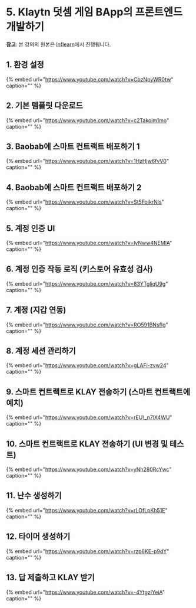 # 5. Klaytn 덧셈 게임 BApp의 프론트엔드 개발하기

**참고**: 본 강의의 원본은 [Inflearn](https://www.inflearn.com/course/%ED%81%B4%EB%A0%88%EC%9D%B4%ED%8A%BC)에서 진행됩니다.

## 1. 환경 설정

{% embed url="https://www.youtube.com/watch?v=CbzNpyWR0tw" caption="" %}

## 2. 기본 템플릿 다운로드

{% embed url="https://www.youtube.com/watch?v=c2Takoim1mo" caption="" %}

## 3. Baobab에 스마트 컨트랙트 배포하기 1

{% embed url="https://www.youtube.com/watch?v=1HzHjw6fvV0" caption="" %}

## 4. Baobab에 스마트 컨트랙트 배포하기 2

{% embed url="https://www.youtube.com/watch?v=St5FoikrNls" caption="" %}

## 5. 계정 인증 UI

{% embed url="https://www.youtube.com/watch?v=IyNww4NEMlA" caption="" %}

## 6. 계정 인증 작동 로직 \(키스토어 유효성 검사\)

{% embed url="https://www.youtube.com/watch?v=83YTgliqU9g" caption="" %}

## 7. 계정 \(지갑 연동\)

{% embed url="https://www.youtube.com/watch?v=RO591BNsfIg" caption="" %}

## 8. 계정 세션 관리하기

{% embed url="https://www.youtube.com/watch?v=gLAFi-zvw24" caption="" %}

## 9. 스마트 컨트랙트로 KLAY 전송하기 \(스마트 컨트랙트에 예치\)

{% embed url="https://www.youtube.com/watch?v=rEU\_n7lX4WU" caption="" %}

## 10. 스마트 컨트랙트로 KLAY 전송하기 \(UI 변경 및 테스트\)

{% embed url="https://www.youtube.com/watch?v=yNh280RcYwc" caption="" %}

## 11. 난수 생성하기

{% embed url="https://www.youtube.com/watch?v=rLOfLpKh51E" caption="" %}

## 12. 타이머 생성하기

{% embed url="https://www.youtube.com/watch?v=rzp6KE-p9dY" caption="" %}

## 13. 답 제출하고 KLAY 받기

{% embed url="https://www.youtube.com/watch?v=-4YtgzIYeiA" caption="" %}